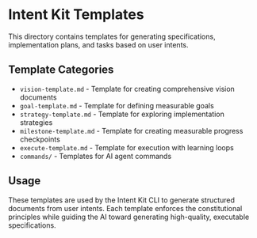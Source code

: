 # Intent Kit Templates

This directory contains templates for generating specifications, implementation plans, and tasks based on user intents.

## Template Categories

- `vision-template.md` - Template for creating comprehensive vision documents
- `goal-template.md` - Template for defining measurable goals
- `strategy-template.md` - Template for exploring implementation strategies  
- `milestone-template.md` - Template for creating measurable progress checkpoints
- `execute-template.md` - Template for execution with learning loops
- `commands/` - Templates for AI agent commands

## Usage

These templates are used by the Intent Kit CLI to generate structured documents from user intents. Each template enforces the constitutional principles while guiding the AI toward generating high-quality, executable specifications.